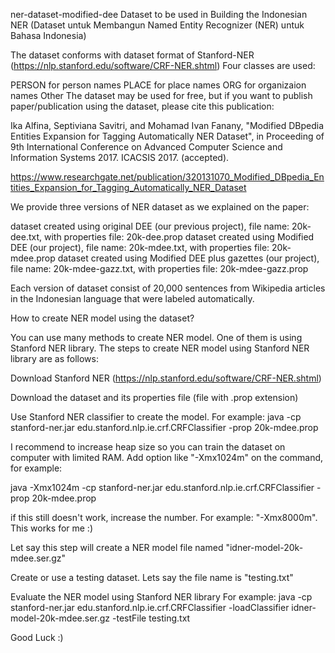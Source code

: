ner-dataset-modified-dee
Dataset to be used in Building the Indonesian NER 
(Dataset untuk Membangun Named Entity Recognizer (NER) untuk Bahasa Indonesia) 

The dataset conforms with dataset format of Stanford-NER (https://nlp.stanford.edu/software/CRF-NER.shtml) 
Four classes are used:

PERSON for person names
PLACE for place names
ORG for organizaion names
Other
The dataset may be used for free, but if you want to publish paper/publication using the dataset, please cite this publication: 

Ika Alfina, Septiviana Savitri, and Mohamad Ivan Fanany, "Modified DBpedia Entities Expansion for Tagging Automatically NER Dataset", in Proceeding of 9th International Conference on Advanced Computer Science and Information Systems 2017. ICACSIS 2017. (accepted).

https://www.researchgate.net/publication/320131070_Modified_DBpedia_Entities_Expansion_for_Tagging_Automatically_NER_Dataset 

We provide three versions of NER dataset as we explained on the paper:

dataset created using original DEE (our previous project), file name: 20k-dee.txt, with properties file: 20k-dee.prop
dataset created using Modified DEE (our project), file name: 20k-mdee.txt, with properties file: 20k-mdee.prop
dataset created using Modified DEE plus gazettes (our project), file name: 20k-mdee-gazz.txt, with properties file: 20k-mdee-gazz.prop

Each version of dataset consist of 20,000 sentences from Wikipedia articles in the Indonesian language that were labeled automatically. 

How to create NER model using the dataset?

You can use many methods to create NER model. One of them is using Stanford NER library.
The steps to create NER model using Stanford NER library are as follows:

Download Stanford NER (https://nlp.stanford.edu/software/CRF-NER.shtml)

Download the dataset and its properties file (file with .prop extension)

Use Stanford NER classifier to create the model. 
For example: 
java -cp stanford-ner.jar edu.stanford.nlp.ie.crf.CRFClassifier -prop 20k-mdee.prop 

I recommend to increase heap size so you can train the dataset on computer with limited RAM. Add option like "-Xmx1024m" on the command, for example:

java -Xmx1024m -cp stanford-ner.jar edu.stanford.nlp.ie.crf.CRFClassifier -prop 20k-mdee.prop 

if this still doesn't work, increase the number. For example: "-Xmx8000m". This works for me :)

Let say this step will create a NER model file named "idner-model-20k-mdee.ser.gz"

Create or use a testing dataset. Lets say the file name is "testing.txt"

Evaluate the NER model using Stanford NER library 
For example:
java -cp stanford-ner.jar edu.stanford.nlp.ie.crf.CRFClassifier -loadClassifier idner-model-20k-mdee.ser.gz -testFile testing.txt

Good Luck :)
